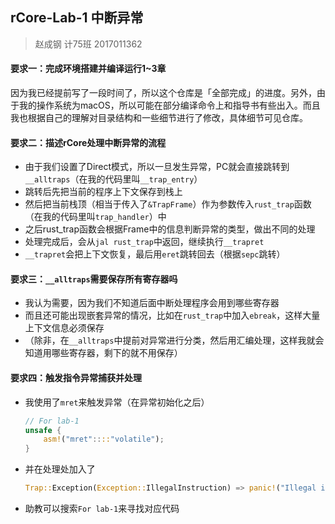 ## rCore-Lab-1 中断异常

> 赵成钢 计75班 2017011362

#### 要求一：完成环境搭建并编译运行1~3章
因为我已经提前写了一段时间了，所以这个仓库是「全部完成」的进度。另外，由于我的操作系统为macOS，所以可能在部分编译命令上和指导书有些出入。而且我也根据自己的理解对目录结构和一些细节进行了修改，具体细节可见仓库。

#### 要求二：描述rCore处理中断异常的流程
- 由于我们设置了Direct模式，所以一旦发生异常，PC就会直接跳转到`__alltraps`（在我的代码里叫`__trap_entry`）
- 跳转后先把当前的程序上下文保存到栈上
- 然后把当前栈顶（相当于传入了`&TrapFrame`）作为参数传入`rust_trap`函数（在我的代码里叫`trap_handler`）中
- 之后rust_trap函数会根据Frame中的信息判断异常的类型，做出不同的处理
- 处理完成后，会从`jal rust_trap`中返回，继续执行`__trapret`
- `__trapret`会把上下文恢复，最后用`eret`跳转回去（根据`sepc`跳转）

#### 要求三：`__alltraps`需要保存所有寄存器吗
- 我认为需要，因为我们不知道后面中断处理程序会用到哪些寄存器
- 而且还可能出现嵌套异常的情况，比如在`rust_trap`中加入`ebreak`，这样大量上下文信息必须保存
- （除非，在`__alltraps`中提前对异常进行分类，然后用汇编处理，这样我就会知道用哪些寄存器，剩下的就不用保存）

#### 要求四：触发指令异常捕获并处理
- 我使用了`mret`来触发异常（在异常初始化之后）
    ```rust
    // For lab-1
    unsafe {
        asm!("mret"::::"volatile");
    }
    ```
- 并在处理处加入了
    ```rust
    Trap::Exception(Exception::IllegalInstruction) => panic!("Illegal instruction."), // For lab-1
    ```
- 助教可以搜索`For lab-1`来寻找对应代码